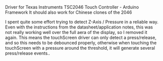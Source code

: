 Driver for Texas Instruments TSC2046 Touch Controller - Arduino Framework
It should also work for Chinese clones of the 2046

I spent quite some effort trying to detect Z-Axis / Pressure in a reliable way. Even with the instructions from the datasheet/application notes, this was not really working well over the full aera of the display, so I removed it again.
This means the touchScreen driver can only detect a press/release, and so this needs to be debounced properly, otherwise when touching the touchScreen with a pressure around the threshold, it will generate several press/release events..

